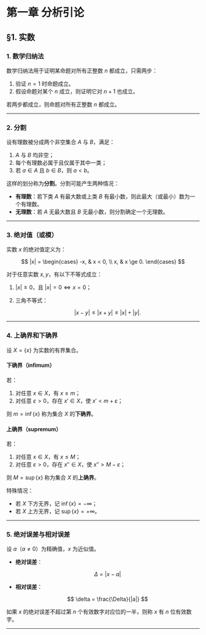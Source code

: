 

# 第一章 分析引论

## §1. 实数

### 1. 数学归纳法

数学归纳法用于证明某命题对所有正整数 $n$ 都成立，只需两步：

1. 验证 $n = 1$ 时命题成立。
2. 假设命题对某个 $n$ 成立，则证明它对 $n + 1$ 也成立。

若两步都成立，则命题对所有正整数 $n$ 都成立。

---

### 2. 分割

设有理数被分成两个非空集合 $A$ 与 $B$，满足：

1. $A$ 与 $B$ 均非空；
2. 每个有理数必属于且仅属于其中一类；
3. 若 $a \in A$ 且 $b \in B$，则 $a < b$。

这样的划分称为**分割**。分割可能产生两种情况：

* **有理数**：若下类 $A$ 有最大数或上类 $B$ 有最小数，则此最大（或最小）数为一个有理数。
* **无理数**：若 $A$ 无最大数且 $B$ 无最小数，则分割确定一个无理数。

---

### 3. 绝对值（或模）

实数 $x$ 的绝对值定义为：

$$
|x| =
\begin{cases}
 -x, & x < 0, \\
 x, & x \ge 0.
\end{cases}
$$

对于任意实数 $x, y$，有以下不等式成立：

1. $|x| \ge 0$，且 $|x| = 0 \iff x = 0$；
2. 三角不等式：

   $$
   |x - y| \le |x + y| \le |x| + |y|.
   $$

---

### 4. 上确界和下确界

设 $X = \{ x \}$ 为实数的有界集合。

#### 下确界（infimum）

若：

1. 对任意 $x \in X$，有 $x \ge m$；
2. 对任意 $\varepsilon > 0$，存在 $x' \in X$，使 $x' < m + \varepsilon$；

则 $m = \inf\{x\}$ 称为集合 $X$ 的**下确界**。

#### 上确界（supremum）

若：

1. 对任意 $x \in X$，有 $x \le M$；
2. 对任意 $\varepsilon > 0$，存在 $x'' \in X$，使 $x'' > M - \varepsilon$；

则 $M = \sup\{x\}$ 称为集合 $X$ 的**上确界**。

特殊情况：

* 若 $X$ 下方无界，记 $\inf\{x\} = -\infty$；
* 若 $X$ 上方无界，记 $\sup\{x\} = +\infty$。

---

### 5. 绝对误差与相对误差

设 $a$（$a \ne 0$）为精确值，$x$ 为近似值。

* **绝对误差**：

  $$
  \Delta = |x - a|
  $$
* **相对误差**：

  $$
  \delta = \frac{\Delta}{|a|}
  $$

如果 $x$ 的绝对误差不超过第 $n$ 个有效数字对应位的一半，则称 $x$ 有 $n$ 位有效数字。

---
